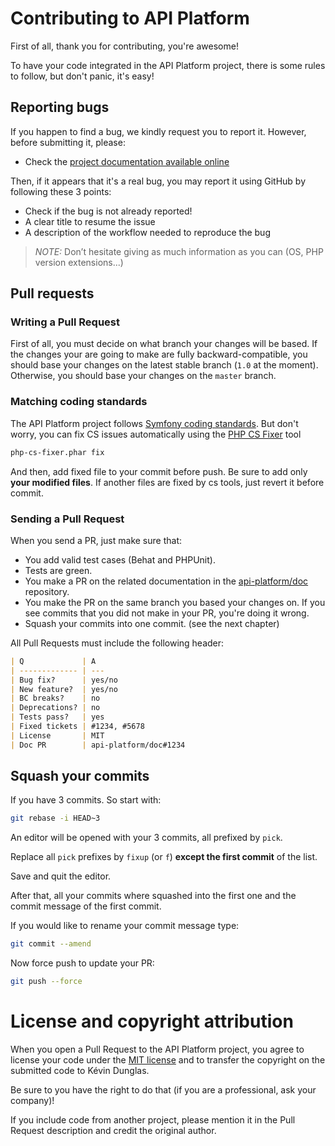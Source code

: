 # Contributing to API Platform

First of all, thank you for contributing, you're awesome!

To have your code integrated in the API Platform project, there is some rules to follow, but don't panic, it's easy!

## Reporting bugs

If you happen to find a bug, we kindly request you to report it. However, before submitting it, please:

  * Check the [project documentation available online](https://api-platform.com/docs/)

Then, if it appears that it's a real bug, you may report it using GitHub by following these 3 points:

  * Check if the bug is not already reported!
  * A clear title to resume the issue
  * A description of the workflow needed to reproduce the bug

> _NOTE:_ Don’t hesitate giving as much information as you can (OS, PHP version extensions...)

## Pull requests

### Writing a Pull Request

First of all, you must decide on what branch your changes will be based. If the changes your are going to make are
fully backward-compatible, you should base your changes on the latest stable branch (`1.0` at the moment).
Otherwise, you should base your changes on the `master` branch.

### Matching coding standards

The API Platform project follows [Symfony coding standards](https://symfony.com/doc/current/contributing/code/standards.html).
But don't worry, you can fix CS issues automatically using the [PHP CS Fixer](http://cs.sensiolabs.org/) tool

```bash
php-cs-fixer.phar fix
```

And then, add fixed file to your commit before push.
Be sure to add only **your modified files**. If another files are fixed by cs tools, just revert it before commit.

### Sending a Pull Request

When you send a PR, just make sure that:

* You add valid test cases (Behat and PHPUnit).
* Tests are green.
* You make a PR on the related documentation in the [api-platform/doc](https://github.com/api-platform/doc) repository.
* You make the PR on the same branch you based your changes on. If you see commits
that you did not make in your PR, you're doing it wrong.
* Squash your commits into one commit. (see the next chapter)

All Pull Requests must include the following header:

```markdown
| Q             | A
| ------------- | ---
| Bug fix?      | yes/no
| New feature?  | yes/no
| BC breaks?    | no
| Deprecations? | no
| Tests pass?   | yes
| Fixed tickets | #1234, #5678
| License       | MIT
| Doc PR        | api-platform/doc#1234
```

## Squash your commits

If you have 3 commits. So start with:

```bash
git rebase -i HEAD~3
```

An editor will be opened with your 3 commits, all prefixed by `pick`.

Replace all `pick` prefixes by `fixup` (or `f`) **except the first commit** of the list.

Save and quit the editor.

After that, all your commits where squashed into the first one and the commit message of the first commit.

If you would like to rename your commit message type:

```bash
git commit --amend
```

Now force push to update your PR:

```bash
git push --force
```

# License and copyright attribution

When you open a Pull Request to the API Platform project, you agree to license your code under the [MIT license](LICENSE)
and to transfer the copyright on the submitted code to Kévin Dunglas.

Be sure to you have the right to do that (if you are a professional, ask your company)!

If you include code from another project, please mention it in the Pull Request description and credit the original author.

